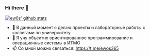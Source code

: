 ### Hi there 👋

[![ew0s' github stats](https://github-readme-stats.vercel.app/api?username=ew0s&show_icons=true&theme=dark&bg_color=c7c7c7)](https://github.com/anuraghazra/github-readme-stats)


- 🔭 В данный момент я делаю проекты и лабораторные работы с коллегами по университету
- 🌱 Я учу объектно ориентированное программирование и операционные системы в ИТМО
- 📫 Со мной можно связаться: https://t.me/ewos365
